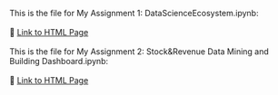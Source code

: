 This is the file for My Assignment 1: DataScienceEcosystem.ipynb:
<br> <br>
:triangular_flag_on_post: [Link to HTML Page](https://karan-k-shah.github.io/Assignment/DataScienceEcosystem.html)
<br> <br>
This is the file for My Assignment 2: Stock&Revenue Data Mining and Building Dashboard.ipynb:
<br> <br>
:triangular_flag_on_post: [Link to HTML Page](https://karan-k-shah.github.io/Assignment/Data_Mining.html)
